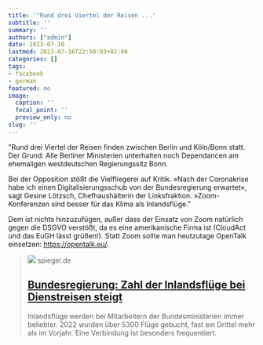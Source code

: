 ```yaml
---
title: '"Rund drei Viertel der Reisen ...'
subtitle: ''
summary: ''
authors: ["admin"]
date: 2023-07-16
lastmod: 2023-07-16T22:50:03+02:00
categories: []
tags:
- facebook
- german
featured: no
image:
  caption: ''
  focal_point: ''
  preview_only: no
slug: ''
---
```

"Rund drei Viertel der Reisen finden zwischen Berlin und Köln/Bonn statt. Der Grund: Alle Berliner Ministerien unterhalten noch Dependancen am ehemaligen westdeutschen Regierungssitz Bonn.

Bei der Opposition stößt die Vielfliegerei auf Kritik. »Nach der Coronakrise habe ich einen Digitalisierungsschub von der Bundesregierung erwartet«, sagt Gesine Lötzsch, Chefhaushälterin der Links­fraktion. »Zoom-Konferenzen sind besser für das Klima als Inlandsflüge."

Dem ist nichts hinzuzufügen, außer dass der Einsatz von Zoom natürlich gegen die DSGVO verstößt, da es eine amerikanische Firma ist (CloudAct und das EuGH lässt grüßen!). Statt Zoom sollte man heutzutage OpenTalk einsetzen: https://opentalk.eu/.
> [![](https://cdn.prod.www.spiegel.de/images/de1c4e74-d5ef-4465-abbf-4744653b0fe3_w1200_r1.778_fpx54.03_fpy55.jpg)](https://www.spiegel.de/politik/deutschland/bundesregierung-zahl-der-inlandsfluege-bei-dienstreisen-steigt-a-987217ef-b1e7-492e-887d-f1519bd26b9c)
> spiegel.de
> ## [Bundesregierung: Zahl der Inlandsflüge bei Dienstreisen steigt](https://www.spiegel.de/politik/deutschland/bundesregierung-zahl-der-inlandsfluege-bei-dienstreisen-steigt-a-987217ef-b1e7-492e-887d-f1519bd26b9c)
>
>Inlandsflüge werden bei Mitarbeitern der Bundesministerien immer beliebter. 2022 wurden über 5300 Flüge gebucht, fast ein Drittel mehr als im Vorjahr. Eine Verbindung ist besonders frequentiert.


